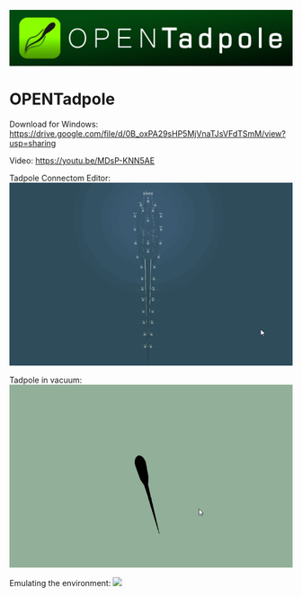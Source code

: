 ![](https://github.com/BelkinAndrey/OPENTadpole/blob/master/Image/logo.jpg)
# OPENTadpole

Download for Windows: https://drive.google.com/file/d/0B_oxPA29sHP5MjVnaTJsVFdTSmM/view?usp=sharing

Video: https://youtu.be/MDsP-KNN5AE


Tadpole Connectom Editor:
![](https://github.com/BelkinAndrey/OPENTadpole/blob/master/Image/Screen1.gif)

Tadpole in vacuum:
![](https://github.com/BelkinAndrey/OPENTadpole/blob/master/Image/Screen3.gif)

Emulating the environment:
![](https://github.com/BelkinAndrey/OPENTadpole/blob/master/Image/Screen6.gif)
